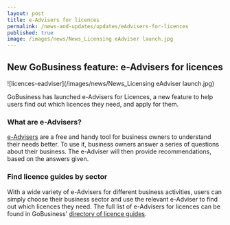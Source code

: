 ```yaml
---
layout: post
title: e-Advisers for licences
permalink: /news-and-updates/updates/eAdvisers-for-licences
published: true
image: /images/news/News_Licensing eAdviser launch.jpg
---
```


## New GoBusiness feature: e-Advisers for licences

![licences-eadviser](/images/news/News_Licensing eAdviser launch.jpg)

GoBusiness has launched e-Advisers for Licences, a new feature to help users find out which licences they need, and apply for them.

### What are e-Advisers?

[e-Advisers](/e-services/guides-for-biz/) are a free and handy tool for business owners to understand their needs better. To use it, business owners answer a series of questions about their business. The e-Adviser will then provide recommendations, based on the answers given.

### Find licence guides by sector

With a wide variety of e-Advisers for different business activities, users can simply choose their business sector and use the relevant e-Adviser to find out which licences they need. The full list of e-Advisers for licences can be found in GoBusiness' [directory of licence guides](/licences/find-licence-by-sector/).
